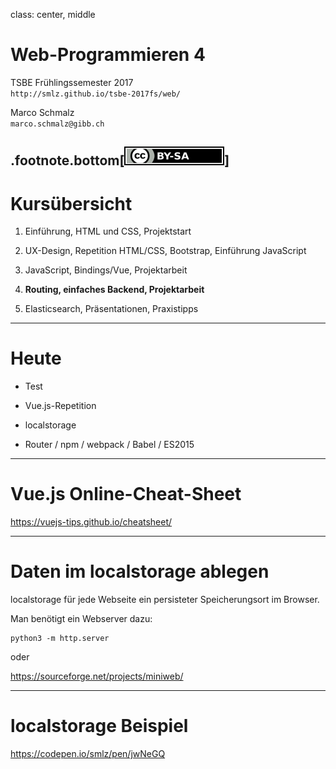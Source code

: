 class: center, middle
# Web-Programmieren 4

TSBE Frühlingssemester 2017  
`http://smlz.github.io/tsbe-2017fs/web/`  

Marco Schmalz  
`marco.schmalz@gibb.ch`  

.footnote.bottom[<a rel="license" href="http://creativecommons.org/licenses/by-sa/4.0/"><img alt="Creative Commons License" style="border-width:0" src="/assets/by-sa.svg" /></a>]
---
# Kursübersicht

1. Einführung, HTML und CSS, Projektstart

2. UX-Design, Repetition HTML/CSS, Bootstrap, Einführung JavaScript

3. JavaScript, Bindings/Vue, Projektarbeit

4. **Routing, einfaches Backend, Projektarbeit**

5. Elasticsearch, Präsentationen, Praxistipps
---
# Heute

* Test

* Vue.js-Repetition

* localstorage

* Router / npm / webpack / Babel / ES2015

---
# Vue.js Online-Cheat-Sheet


https://vuejs-tips.github.io/cheatsheet/

---
# Daten im localstorage ablegen

localstorage für jede Webseite ein persisteter Speicherungsort im Browser.

Man benötigt ein Webserver dazu:

```
python3 -m http.server
```

oder

https://sourceforge.net/projects/miniweb/

---

# localstorage Beispiel

https://codepen.io/smlz/pen/jwNeGQ

